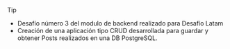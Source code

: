 >[!TIP]
>
>- Desafío número 3 del modulo de backend realizado para Desafío Latam
>- Creación de una aplicación tipo CRUD desarrollada para guardar y obtener Posts realizados en una DB PostgreSQL.
